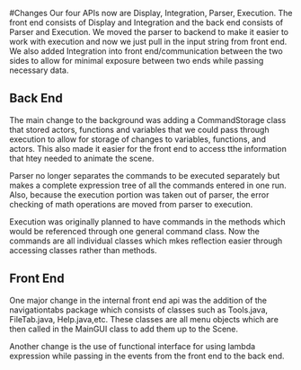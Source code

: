 #Changes
Our four APIs now are Display, Integration, Parser, Execution.
The front end consists of Display and Integration and the back end consists of Parser and Execution.
We moved the parser to backend to make it easier to work with execution and now we just pull in the input string from front end. 
We also added Integration into front end/communication between the two sides to allow for minimal exposure between two ends while passing necessary data.

## Back End
The main change to the background was adding a CommandStorage class that stored actors, functions and variables that we could pass through execution to allow for storage of changes to variables, functions, and actors. This also made it easier for the front end to access tthe information that htey needed to animate the scene.

Parser no longer separates the commands to be executed separately but makes a complete expression tree of all the commands entered in one run. Also, because the execution portion was taken out of parser, the error checking of math operations are moved from parser to execution. 

Execution was originally planned to have commands in the methods which would be referenced through one general command class. Now the commands are all individual classes which mkes reflection easier through accessing classes rather than methods.


## Front End
One major change in the internal front end api was the addition of the navigationtabs package which consists of classes such as Tools.java, FileTab.java, Help.java,etc.
These classes are all menu objects which are then called in the MainGUI class to add them up to the Scene. 

Another change is the use of functional interface for using lambda expression while passing in the events from the front end to the back end.

